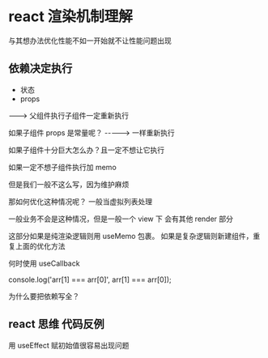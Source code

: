 # react 渲染机制理解

与其想办法优化性能不如一开始就不让性能问题出现

## 依赖决定执行

- 状态
- props

---> 父组件执行子组件一定重新执行

如果子组件 props 是常量呢？ -----> 一样重新执行

如果子组件十分巨大怎么办？且一定不想让它执行

如果一定不想子组件执行加 memo

但是我们一般不这么写，因为维护麻烦

那如何优化这种情况呢？
一般当虚拟列表处理

一般业务不会是这种情况，但是一般一个 view 下 会有其他 render 部分

这部分如果是纯渲染逻辑则用 useMemo 包裹。 如果是复杂逻辑则新建组件，重复上面的优化方法

何时使用 useCallback

console.log('arr[1] === arr[0]', arr[1] === arr[0]);

为什么要把依赖写全？

## react 思维 代码反例

用 useEffect 赋初始值很容易出现问题

